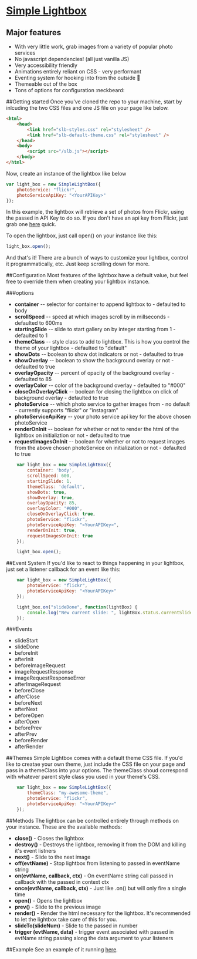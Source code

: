 # [Simple Lightbox](http://www.dominic-c.com/simple-lightbox) 

## Major features
* With very little work, grab images from a variety of popular photo services 
* No javascript dependencies! (all just vanilla JS)
* Very accessibility friendly
* Animations entirely reliant on CSS - very performant
* Eventing system for hooking into from the outside :loudspeaker:
* Themeable out of the box
* Tons of options for configuration :neckbeard:

##Getting started
Once you've cloned the repo to your machine, start by inlcuding the two CSS files and one JS file on your page like below.

```html
<html>
	<head>
		<link href="slb-styles.css" rel="stylesheet" />
		<link href="slb-default-theme.css" rel="stylesheet" />
	</head>
	<body>
		<script src="/slb.js"></script>
	</body>
</html>
```

Now, create an instance of the lightbox like below

```js
var light_box = new SimpleLightBox({
	photoService: "flickr", 
	photoServiceApiKey: "<YourAPIKey>"
});
```

In this example, the lightbox will retrieve a set of photos from Flickr, using the passed in API Key to do so. If you don't have an api key from Flickr, just grab one [here](https://www.flickr.com/services/apps/create/) quick.

To open the lightbox, just call open() on your instance like this:
```js
light_box.open();
```
And that's it! There are a bunch of ways to customize your lightbox, control it programmatically, etc. Just keep scrolling down for more. 

##Configuration
Most features of the lightbox have a default value, but feel free to override them when creating your lightbox instance.

###options
* **container** -- 
	selector for container to append lightbox to - defaulted to body
* **scrollSpeed** -- 
	speed at which images scroll by in millseconds - defaulted to 600ms
* **startingSlide** -- 
	slide to start gallery on by integer starting from 1 - defaulted to 1
* **themeClass** -- 
	style class to add to lightbox. This is how you control the theme of your lightbox - defaulted to "default"
* **showDots** -- 
	boolean to show dot indicators or not - defaulted to true
* **showOverlay** -- 
	boolean to show the background overlay or not - defaulted to true
* **overlayOpacity** -- 
	percent of opacity of the background overlay - defaulted to 85
* **overlayColor** -- 
	color of the background overlay - defaulted to "#000"
* **closeOnOverlayClick** -- 
	boolean for closing the lightbox on click of background overlay - defaulted to true
* **photoService** -- 
	which photo service to gather images from - no default - currently supports "flickr" or "instagram"
* **photoServiceApiKey** -- 
	your photo service api key for the above chosen photoService
* **renderOnInit** -- 
	boolean for whether or not to render the html of the lightbox on initializtion or not - defaulted to true
* **requestImagesOnInit** -- 
	boolean for whether or not to request images from the above chosen photoService on initialization or not - defaulted to true

```js
	var light_box = new SimpleLightBox({
		container: 'body',
		scrollSpeed: 600,
		startingSlide: 1,
		themeClass: 'default',
		showDots: true,
		showOverlay: true,
		overlayOpacity: 85,
		overlayColor: "#000",
		closeOnOverlayClick: true,
		photoService: "flickr", 
		photoServiceApiKey: "<YourAPIKey>",
		renderOnInit: true,
		requestImagesOnInit: true
	});

	light_box.open();
```
##Event System
If you'd like to react to things happening in your lightbox, just set a listener callback for an event like this:

```js
	var light_box = new SimpleLightBox({
		photoService: "flickr", 
		photoServiceApiKey: "<YourAPIKey>"
	});

	light_box.on("slideDone", function(lightBox) {
		console.log("New current slide: ", lightBox.status.currentSlide);
	});
```

###Events
* slideStart
* slideDone
* beforeInit
* afterInit
* beforeImageRequest
* imageRequestResponse
* imageRequestResponseError
* afterImageRequest
* beforeClose
* afterClose
* beforeNext
* afterNext
* beforeOpen
* afterOpen
* beforePrev
* afterPrev
* beforeRender
* afterRender

##Themes
Simple Lightbox comes with a default theme CSS file. If you'd like to creatae your own theme, just include the CSS file on your page and pass in a themeClass into your options. The themeClass shoud correspond with whatever parent style class you used in your theme's CSS.

```js
	var light_box = new SimpleLightBox({
		themeClass: "my-awesome-theme",
		photoService: "flickr", 
		photoServiceApiKey: "<YourAPIKey>"
	});
```

##Methods
The lightbox can be controlled entirely through methods on your instance. These are the available methods:

* **close()** - Closes the lightbox
* **destroy()** - Destroys the lightbox, removing it from the DOM and killing it's event listners
* **next()** - Slide to the next image
* **off(evtName)** - Stop lightbox from listening to passed in eventName string
* **on(evtName, callback, ctx)** - On eventName string call passed in callback with the passed in context ctx
* **once(evtName, callback, ctx)** - Just like .on() but will only fire a single time
* **open()** - Opens the lightbox
* **prev()** - Slide to the previous image
* **render()** - Render the html necessary for the lightbox. It's recommended to let the lightbox take care of this for you. 
* **slideTo(slideNum)** - Slide to the passed in number
* **trigger (evtName, data)** - trigger event associated with passed in evtName string passing along the data argument to your listeners

##Example
See an example of it running [here](http://www.dominic-c.com/simple-lightbox).